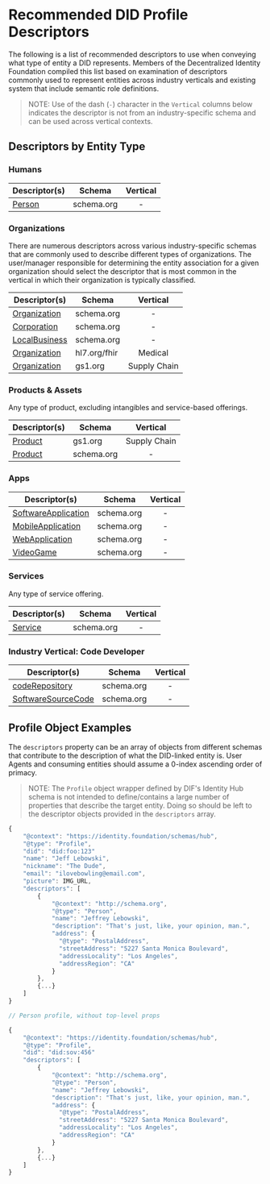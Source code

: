 # Recommended DID Profile Descriptors

The following is a list of recommended descriptors to use when conveying what type of entity a DID represents. Members of the Decentralized Identity Foundation compiled this list based on examination of descriptors commonly used to represent entities across industry verticals and existing system that include semantic role definitions.

>NOTE: Use of the dash (`-`) character in the `Vertical` columns below indicates the descriptor is not from an industry-specific schema and can be used across vertical contexts.

## Descriptors by Entity Type

### Humans

| Descriptor(s)  | Schema | Vertical |
| ------ | ------ | :------: |
| [Person](https://schema.org/Person) | schema.org | - |

### Organizations

There are numerous descriptors across various industry-specific schemas that are commonly used to describe different types of organizations. The user/manager responsible for determining the entity association for a given organization should select the descriptor that is most common in the vertical in which their organization is typically classified.

| Descriptor(s)  | Schema | Vertical |
| ------ | ------ | :------: |
| [Organization](https://schema.org/Organization) | schema.org | - |
| [Corporation](https://schema.org/Corporation) | schema.org | - |
| [LocalBusiness](https://schema.org/LocalBusiness) | schema.org | - |
| [Organization](http://hl7.org/fhir/organization) | hl7.org/fhir | Medical |
| [Organization](https://www.gs1.org/voc/Organization) | gs1.org | Supply Chain |

### Products & Assets

Any type of product, excluding intangibles and service-based offerings.

| Descriptor(s)  | Schema | Vertical |
| ------ | ------ | :------: |
| [Product](https://www.gs1.org/voc/Product) | gs1.org | Supply Chain |
| [Product](https://schema.org/Product) | schema.org | - |

### Apps

| Descriptor(s)  | Schema | Vertical |
| ------ | ------ | :------: |
| [SoftwareApplication](https://schema.org/SoftwareApplication) | schema.org | - |
| [MobileApplication](https://schema.org/MobileApplication) | schema.org | - |
| [WebApplication](https://schema.org/WebApplication) | schema.org | - |
| [VideoGame](https://schema.org/VideoGame) | schema.org | - |

### Services

Any type of service offering.

| Descriptor(s)  | Schema | Vertical |
| ------ | ------ | :------: |
| [Service](https://schema.org/Service) | schema.org | - |

### Industry Vertical: Code Developer

| Descriptor(s)  | Schema | Vertical |
| ------ | ------ | :------: |
| [codeRepository](https://schema.org/codeRepository) | schema.org | - |
| [SoftwareSourceCode](https://schema.org/SoftwareSourceCode) | schema.org | - |

## Profile Object Examples

The `descriptors` property can be an array of objects from different schemas that contribute to the description of what the DID-linked entity is. User Agents and consuming entities should assume a 0-index ascending order of primacy.

> NOTE: The `Profile` object wrapper defined by DIF's Identity Hub schema is not intended to define/contains a large number of properties that describe the target entity. Doing so should be left to the descriptor objects provided in the `descriptors` array.

```javascript
{
    "@context": "https://identity.foundation/schemas/hub",
    "@type": "Profile",
    "did": "did:foo:123"
    "name": "Jeff Lebowski",
    "nickname": "The Dude",
    "email": "ilovebowling@email.com",
    "picture": IMG_URL,
    "descriptors": [
        {
            "@context": "http://schema.org",
            "@type": "Person",
            "name": "Jeffrey Lebowski",
            "description": "That's just, like, your opinion, man.",
            "address": {
              "@type": "PostalAddress",
              "streetAddress": "5227 Santa Monica Boulevard",
              "addressLocality": "Los Angeles",
              "addressRegion": "CA"
            }
        },
        {...}
    ]
}

// Person profile, without top-level props

{
    "@context": "https://identity.foundation/schemas/hub",
    "@type": "Profile",
    "did": "did:sov:456"
    "descriptors": [
        {
            "@context": "http://schema.org",
            "@type": "Person",
            "name": "Jeffrey Lebowski",
            "description": "That's just, like, your opinion, man.",
            "address": {
              "@type": "PostalAddress",
              "streetAddress": "5227 Santa Monica Boulevard",
              "addressLocality": "Los Angeles",
              "addressRegion": "CA"
            }
        },
        {...}
    ]
}
```


<!--stackedit_data:
eyJoaXN0b3J5IjpbMzU3OTczOTU5XX0=
-->